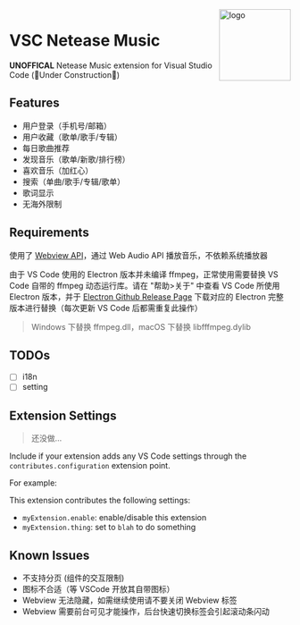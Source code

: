 <img src="https://user-images.githubusercontent.com/26399680/50566307-04890700-0d73-11e9-81e5-b0c99b38306b.png" alt="logo" width="128" height="128" align="right">

# VSC Netease Music

**UNOFFICAL** Netease Music extension for Visual Studio Code (🚧Under Construction🚧)

## Features

- 用户登录（手机号/邮箱）
- 用户收藏（歌单/歌手/专辑）
- 每日歌曲推荐
- 发现音乐（歌单/新歌/排行榜）
- 喜欢音乐（加红心）
- 搜索（单曲/歌手/专辑/歌单）
- 歌词显示
- 无海外限制

## Requirements

使用了 [Webview API](https://code.visualstudio.com/api/extension-guides/webview)，通过 Web Audio API 播放音乐，不依赖系统播放器

由于 VS Code 使用的 Electron 版本并未编译 ffmpeg，正常使用需要替换 VS Code 自带的 ffmpeg 动态运行库。请在 "帮助>关于" 中查看 VS Code 所使用 Electron 版本，并于 [Electron Github Release Page](https://github.com/electron/electron/releases) 下载对应的 Electron 完整版本进行替换（每次更新 VS Code 后都需重复此操作）

> Windows 下替换 ffmpeg.dll，macOS 下替换 libfffmpeg.dylib

## TODOs

- [ ] i18n
- [ ] setting

## Extension Settings

> 还没做...

Include if your extension adds any VS Code settings through the `contributes.configuration` extension point.

For example:

This extension contributes the following settings:

* `myExtension.enable`: enable/disable this extension
* `myExtension.thing`: set to `blah` to do something

## Known Issues

- 不支持分页 (组件的交互限制)
- 图标不合适（等 VSCode 开放其自带图标）
- Webview 无法隐藏，如需继续使用请不要关闭 Webview 标签
- Webview 需要前台可见才能操作，后台快速切换标签会引起滚动条闪动